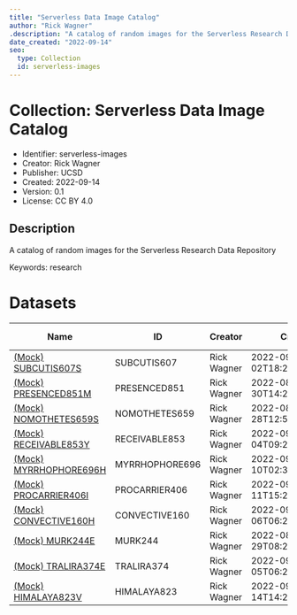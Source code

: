 ```yaml
---
title: "Serverless Data Image Catalog"
author: "Rick Wagner"
.description: "A catalog of random images for the Serverless Research Data Repository"
date_created: "2022-09-14"
seo:
  type: Collection
  id: serverless-images
---
```

# Collection: Serverless Data Image Catalog
- Identifier: serverless-images
- Creator: Rick Wagner
- Publisher: UCSD
- Created: 2022-09-14
- Version: 0.1
- License: CC BY 4.0
## Description
A catalog of random images for the Serverless Research Data Repository

Keywords: research
# Datasets
|                    Name                     |      ID      |  Creator  |         Created          |Number of Files|
|---------------------------------------------|--------------|-----------|--------------------------|--------------:|
|[(Mock) SUBCUTIS607S](SUBCUTIS607.html)      |SUBCUTIS607   |Rick Wagner|2022-09-02T18:29:18.693497|             28|
|[(Mock) PRESENCED851M](PRESENCED851.html)    |PRESENCED851  |Rick Wagner|2022-08-30T14:29:41.798502|             28|
|[(Mock) NOMOTHETES659S](NOMOTHETES659.html)  |NOMOTHETES659 |Rick Wagner|2022-08-28T12:52:02.246958|             28|
|[(Mock) RECEIVABLE853Y](RECEIVABLE853.html)  |RECEIVABLE853 |Rick Wagner|2022-09-04T09:20:37.293002|             28|
|[(Mock) MYRRHOPHORE696H](MYRRHOPHORE696.html)|MYRRHOPHORE696|Rick Wagner|2022-09-10T02:38:13.030902|             28|
|[(Mock) PROCARRIER406I](PROCARRIER406.html)  |PROCARRIER406 |Rick Wagner|2022-09-11T15:25:22.282833|             28|
|[(Mock) CONVECTIVE160H](CONVECTIVE160.html)  |CONVECTIVE160 |Rick Wagner|2022-09-06T06:24:54.940815|             28|
|[(Mock) MURK244E](MURK244.html)              |MURK244       |Rick Wagner|2022-08-29T08:21:32.072820|             28|
|[(Mock) TRALIRA374E](TRALIRA374.html)        |TRALIRA374    |Rick Wagner|2022-09-05T06:27:13.806322|             28|
|[(Mock) HIMALAYA823V](HIMALAYA823.html)      |HIMALAYA823   |Rick Wagner|2022-09-14T14:29:48.921893|             28|
